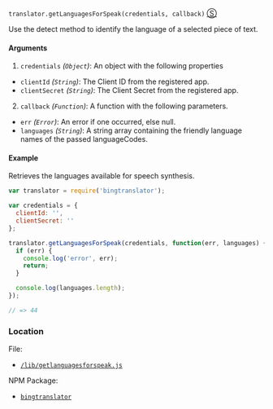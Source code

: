 `translator.getLanguagesForSpeak(credentials, callback)`
[&#x24C8;](https://github.com/mattpodwysocki/bingtranslator-node/blob/master/lib/getlanguagesforspeak.js "View in source")

Use the detect method to identify the language of a selected piece of text.

#### Arguments
1. `credentials` *(`Object`)*: An object with the following properties
  - `clientId` *(`String`)*: The Client ID from the registered app.
  - `clientSecret` *(`String`)*: The Client Secret from the registered app.
2. `callback` *(`Function`)*: A function with the following parameters.
  - `err` *(`Error`)*: An error if one occurred, else null.
  - `languages` *(`String`)*: A string array containing the friendly language names of the passed languageCodes.

#### Example 

Retrieves the languages available for speech synthesis.

```js
var translator = require('bingtranslator');

var credentials = {
  clientId: '',
  clientSecret: ''
};

translator.getLanguagesForSpeak(credentials, function(err, languages) {
  if (err) {
    console.log('error', err);
    return;
  }

  console.log(languages.length);
});

// => 44
```

### Location

File:
- [`/lib/getlanguagesforspeak.js`](https://github.com/mattpodwysocki/bingtranslator-node/blob/master/lib/getlanguagesforspeak.js)

NPM Package:
- [`bingtranslator`](https://preview.npmjs.com/package/bingtranslator)